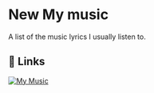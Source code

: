 
# New My music

A list of the music lyrics I usually listen to.


## 🔗 Links
[![My Music](<img src="/public/favicon.png" alt="Link to the page" width="300"/>)](https://timeflowsneverend.github.io/New-My-music/)

